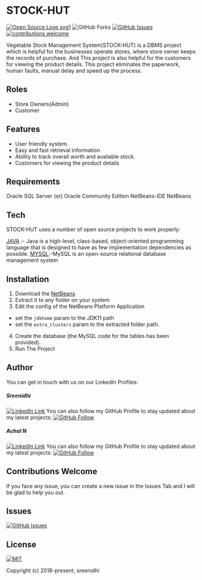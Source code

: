 # STOCK-HUT
[![Open Source Love svg1](https://badges.frapsoft.com/os/v1/open-source.svg?v=103)](#)
![GitHub Forks](https://img.shields.io/github/forks/Sree27-Shanger/STOCK-HUT.svg?style=social&label=Fork&maxAge=2592000)
[![GitHub Issues](https://img.shields.io/github/issues/Sree27-Shanger/STOCK-HUT.svg?style=flat&label=Issues&maxAge=2592000)](https://github.com/Sree27-Shanger/STOCK-HUT/issues)
[![contributions welcome](https://img.shields.io/badge/contributions-welcome-brightgreen.svg?style=flat&label=Contributions&colorA=red&colorB=black	)](#)
 
 Vegetable Stock Management System(STOCK-HUT) is a DBMS project which is helpful for the businesses operate stores, where store owner keeps the records of purchase. And This project is also helpful for the customers for viewing the product details. This project eliminates the paperwork, human faults, manual delay and speed up the process.
## Roles
- Store Owners(Admin)
- Customer

## Features

- User friendly system.
- Easy and fast retrieval information
- Ability to track overall worth and available stock.
- Customers for viewing the product details


## Requirements
Oracle SQL Server (or) Oracle Community Edition
NetBeans-IDE
NetBeans

## Tech
STOCK-HUT uses a number of open source projects to work properly:

[JAVA](https://www.java.com/) :- Java is a high-level, class-based, object-oriented programming  language that is designed to have as few implementation dependencies as possible.
[MYSQL](https://www.mysql.com/):-MySQL is an open-source relational database management system


## Installation
1. Download the [NetBeans](https://netbeans.apache.org/download/index.html)
2. Extract it to any folder on your system 
3. Edit the config of the NetBeans Platform Application
  - set the `jdkhome` param to the JDK11 path
  - set the `extra_clusters` param to the extracted folder path.
4. Create the database (the MySQL code for the tables has been provided).
5. Run The Project

## Author
You can get in touch with us on our LinkedIn Profiles:
  ##### Sreenidhi
  [![LinkedIn Link](https://img.shields.io/badge/Connect-Sreenidhi-blue.svg?logo=linkedin&longCache=true&style=social&label=Follow)](https://www.linkedin.com/in/sreenidhi-9a6912187/)
You can also follow my GitHub Profile to stay updated about my latest projects: [![GitHub Follow](https://img.shields.io/badge/Connect-Sreenidhi-blue.svg?logo=Github&longCache=true&style=social&label=Follow)](https://github.com/Sree27-Shanger)

  ##### Achal N
   [![LinkedIn Link](https://img.shields.io/badge/Connect-Achal-blue.svg?logo=linkedin&longCache=true&style=social&label=Follow)](https://www.linkedin.com/in/achal-n-240b5b1b8/)
You can also follow my GitHub Profile to stay updated about my latest projects: [![GitHub Follow](https://img.shields.io/badge/Connect-Achal-blue.svg?logo=Github&longCache=true&style=social&label=Follow)](https://github.com/achal12)
## Contributions Welcome
If you face any issue, you can create a new issue in the Issues Tab and I will be glad to help you out.


## Issues
[![GitHub Issues](https://img.shields.io/github/issues/Sree27-Shanger/STOCK-HUT.svg?style=flat&label=Issues&maxAge=2592000)](https://github.com/Sree27-Shanger/STOCK-HUT/issues)

## License
[![MIT](https://img.shields.io/cocoapods/l/AFNetworking.svg?style=style&label=License&maxAge=2592000)](../master/LICENSE)

Copyright (c) 2018-present, sreenidhi


